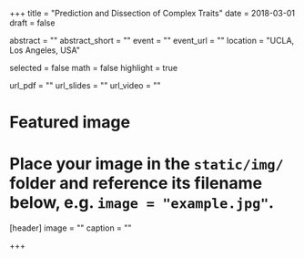 +++
title = "Prediction and Dissection of Complex Traits"
date = 2018-03-01
draft = false

abstract = ""
abstract_short = ""
event = ""
event_url = ""
location = "UCLA, Los Angeles, USA"

selected = false
math = false
highlight = true

url_pdf = ""
url_slides = ""
url_video = ""

# Featured image
# Place your image in the `static/img/` folder and reference its filename below, e.g. `image = "example.jpg"`.
[header]
image = ""
caption = ""

+++
